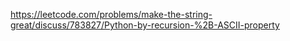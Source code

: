 https://leetcode.com/problems/make-the-string-great/discuss/783827/Python-by-recursion-%2B-ASCII-property